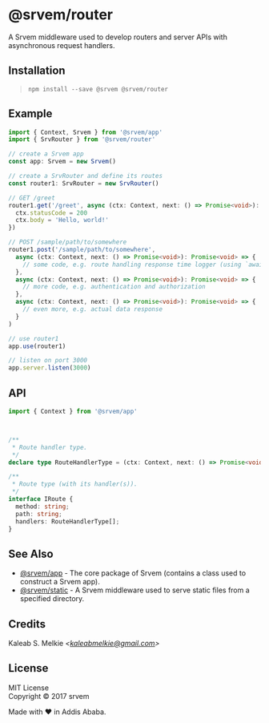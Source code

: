 # @srvem/router
A Srvem middleware used to develop routers and server APIs with asynchronous request handlers.
  
## Installation
> `npm install --save @srvem @srvem/router`
  
## Example
```typescript
import { Context, Srvem } from '@srvem/app'
import { SrvRouter } from '@srvem/router'

// create a Srvem app
const app: Srvem = new Srvem()

// create a SrvRouter and define its routes
const router1: SrvRouter = new SrvRouter()

// GET /greet
router1.get('/greet', async (ctx: Context, next: () => Promise<void>): Promise<void> => {
  ctx.statusCode = 200
  ctx.body = 'Hello, world!'
})

// POST /sample/path/to/somewhere
router1.post('/sample/path/to/somewhere',
  async (ctx: Context, next: () => Promise<void>): Promise<void> => {
    // some code, e.g. route handling response time logger (using `await next()`)
  },
  async (ctx: Context, next: () => Promise<void>): Promise<void> => {
    // more code, e.g. authentication and authorization
  },
  async (ctx: Context, next: () => Promise<void>): Promise<void> => {
    // even more, e.g. actual data response
  }
)

// use router1
app.use(router1)

// listen on port 3000
app.server.listen(3000)

```
  
## API
```typescript
import { Context } from '@srvem/app'



/**
 * Route handler type.
 */
declare type RouteHandlerType = (ctx: Context, next: () => Promise<void>) => Promise<void>;

/**
 * Route type (with its handler(s)).
 */
interface IRoute {
  method: string;
  path: string;
  handlers: RouteHandlerType[];
}

```
  
## See Also
- [@srvem/app](https://github.com/srvem/app) - The core package of Srvem (contains a class used to construct a Srvem app).
- [@srvem/static](https://github.com/srvem/static) - A Srvem middleware used to serve static files from a specified directory.
  
## Credits
Kaleab S. Melkie _<<kaleabmelkie@gmail.com>>_
  
## License
MIT License  
Copyright &copy; 2017 srvem
  
Made with &#10084; in Addis Ababa.
